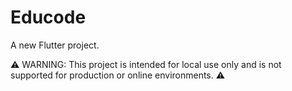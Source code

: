 # Educode

A new Flutter project.

⚠️ WARNING: This project is intended for local use only and is not supported for production or online environments. ⚠️